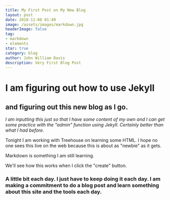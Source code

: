 ```yaml
---
title: My First Post on My New Blog
layout: post
date: 2018-11-08 01:49
image: /assets/images/markdown.jpg
headerImage: false
tag:
- markdown
- elements
star: true
category: blog
author: John William Davis
description: Very First Blog Post
---
```


# I am figuring out how to use Jekyll #
## and figuring out this new blog as I go. ##

*I am inputting this just so that I have some content of my own and I can get some practice with the "admin" function using Jekyll. Certainly better than what I had before.*

Tonight I am working with Treehouse on learning some HTML. I hope no one sees this live on the web because this is about as "newbie" as it gets.

Markdown is something I am still learning.

We'll see how this works when I click the "create" button.

### A little bit each day. I just have to keep doing it each day. I am making a commitment to do a blog post and learn something about this site  and the tools each day. ###
